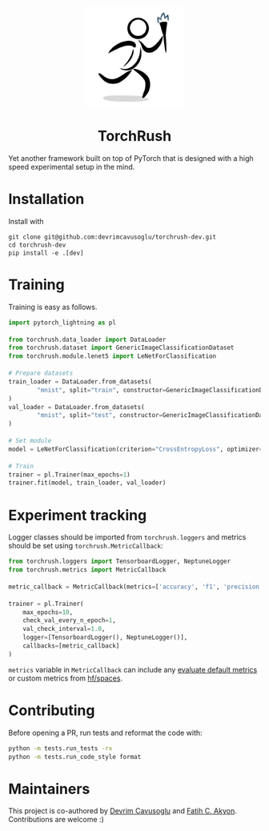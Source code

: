<p align="center">
  <img src="./rsc/logo.png" width="200" height="200" />
</p>

<h1 align="center">TorchRush</h1>
Yet another framework built on top of PyTorch that is designed with a high speed experimental setup in the mind.

# Installation

Install with

```shell
git clone git@github.com:devrimcavusoglu/torchrush-dev.git
cd torchrush-dev
pip install -e .[dev]
```

# Training

Training is easy as follows.

```python
import pytorch_lightning as pl

from torchrush.data_loader import DataLoader
from torchrush.dataset import GenericImageClassificationDataset
from torchrush.module.lenet5 import LeNetForClassification

# Prepare datasets
train_loader = DataLoader.from_datasets(
		"mnist", split="train", constructor=GenericImageClassificationDataset, batch_size=32
)
val_loader = DataLoader.from_datasets(
		"mnist", split="test", constructor=GenericImageClassificationDataset, batch_size=32
)

# Set module
model = LeNetForClassification(criterion="CrossEntropyLoss", optimizer="SGD", input_size=(28, 28, 1), lr=0.01)

# Train
trainer = pl.Trainer(max_epochs=1)
trainer.fit(model, train_loader, val_loader)
```

# Experiment tracking

Logger classes should be imported from `torchrush.loggers` and metrics should be set using `torchrush.MetricCallback`:

```python
from torchrush.loggers import TensorboardLogger, NeptuneLogger
from torchrush.metrics import MetricCallback

metric_callback = MetricCallback(metrics=['accuracy', 'f1', 'precision', 'recall'])

trainer = pl.Trainer(
    max_epochs=10,
    check_val_every_n_epoch=1,
    val_check_interval=1.0,
    logger=[TensorboardLogger(), NeptuneLogger()],
    callbacks=[metric_callback]
)
```

`metrics` variable in `MetricCallback` can include any [evaluate default metrics](https://huggingface.co/evaluate-metric) or custom metrics from [hf/spaces](https://huggingface.co/spaces).


# Contributing

Before opening a PR, run tests and reformat the code with:

```bash
python -m tests.run_tests -rx
python -m tests.run_code_style format
```

# Maintainers
This project is co-authored by [Devrim Cavusoglu](https://github.com/devrimcavusoglu) and [Fatih C. Akyon](https://github.com/fcakyon). Contributions are welcome :)
